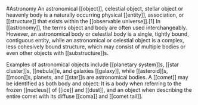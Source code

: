 #Astronomy 
An astronomical [[object]], celestial object, stellar object or heavenly body is a naturally occurring physical [[entity]], association, or [[structure]] that exists within the [[observable universe]].[1] In [[astronomy]], the terms object and body are often used interchangeably. However, an astronomical body or celestial body is a single, tightly bound, contiguous entity, while an astronomical or celestial object is a complex, less cohesively bound structure, which may consist of multiple bodies or even other objects with [[substructure]]s.

Examples of astronomical objects include [[planetary system]]s, [[star cluster]]s, [[nebula]]e, and galaxies [[galaxy]], while [[asteroid]]s, [[moon]]s, planets, and [[star]]s are astronomical bodies. A [[comet]] may be identified as both body and object: It is a body when referring to the frozen [[nucleus]] of [[ice]] and [[dust]], and an object when describing the entire comet with its diffuse [[coma]] and [[comet tail]].